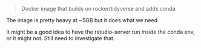 > Docker image that builds on rocker/tidyverse and adds conda

The image is pretty heavy at ~5GB but it does what we need.

It might be a good idea to have the rstudio-server run *inside* the conda env,
or it might not. Still need to investigate that.
